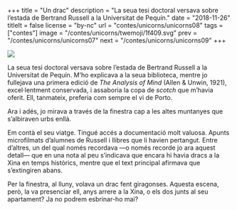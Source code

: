 +++
title = "Un drac"
description = "La seua tesi doctoral versava sobre l’estada de Bertrand Russell a la Universitat de Pequín."
date = "2018-11-26"
titleIt = false
license = "by-nc"
url = "contes/unicorns/unicorns08"
tags = ["contes"]
image = "/contes/unicorns/twemoji/1f409.svg"
prev = "/contes/unicorns/unicorns07"
next = "/contes/unicorns/unicorns09"
+++

<img class="emoji" src="/contes/unicorns/twemoji/1f409.svg" />

La seua tesi doctoral versava sobre l’estada de Bertrand Russell a la Universitat de Pequín. M’ho explicava a la seua biblioteca, mentre jo fullejava una primera edició de *The Analysis of Mind* (Allen & Unwin, 1921), excel·lentment conservada, i assaboria la copa de *scotch* que m’havia oferit. Ell, tanmateix, preferia com sempre el vi de Porto.

Ara i adés, jo mirava a través de la finestra cap a les altes muntanyes que s’albiraven urbs enllà.

Em contà el seu viatge. Tingué accés a documentació molt valuosa. Apunts microfilmats d’alumnes de Russell i llibres que li havien pertangut. Entre d’altres, un del qual només recordava —o només recorde jo ara aquest detall— que en una nota al peu s’indicava que encara hi havia dracs a la Xina en temps històrics, mentre que el text principal afirmava que s’extingiren abans.

Per la finestra, al lluny, volava un drac fent giragonses. Aquesta escena, però, la va presenciar ell, anys arrere a la Xina, o els dos junts al seu apartament? Ja no podrem esbrinar-ho mai?

